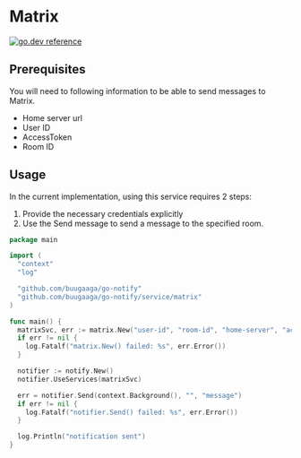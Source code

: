 # Matrix

[![go.dev reference](https://img.shields.io/badge/go.dev-reference-007d9c?logo=go&logoColor=white&style=flat)](https://pkg.go.dev/github.com/buugaaga/go-notify/service/matrix)

## Prerequisites

You will need to following information to be able to send messages to Matrix.

- Home server url
- User ID
- AccessToken
- Room ID

## Usage

In the current implementation, using this service requires 2 steps:

1. Provide the necessary credentials explicitly
2. Use the Send message to send a message to the specified room.

```go
package main

import (
  "context"
  "log"

  "github.com/buugaaga/go-notify"
  "github.com/buugaaga/go-notify/service/matrix"
)

func main() {
  matrixSvc, err := matrix.New("user-id", "room-id", "home-server", "access-token")
  if err != nil {
    log.Fatalf("matrix.New() failed: %s", err.Error())
  }

  notifier := notify.New()
  notifier.UseServices(matrixSvc)

  err = notifier.Send(context.Background(), "", "message")
  if err != nil {
    log.Fatalf("notifier.Send() failed: %s", err.Error())
  }

  log.Println("notification sent")
}
```
